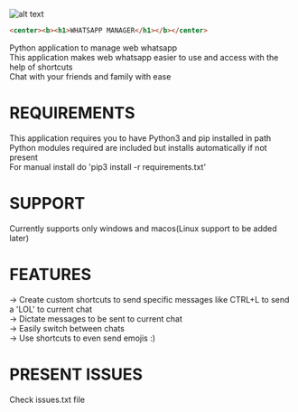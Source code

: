 
![alt text](https://upload.wikimedia.org/wikipedia/commons/6/6b/WhatsApp.svg)
```html
<center><b><h1>WHATSAPP MANAGER</h1></b></center>
```
Python application to manage web whatsapp\
This application makes web whatsapp easier to use and access with the help of shortcuts\
Chat with your friends and family with ease

# REQUIREMENTS

This application requires you to have Python3 and pip installed in path\
Python modules required are included but installs automatically if not present\
For manual install do 'pip3 install -r requirements.txt'

# SUPPORT

Currently supports only windows and macos(Linux support to be added later)

# FEATURES

-> Create custom shortcuts to send specific messages like CTRL+L to send a 'LOL' to current chat\
-> Dictate messages to be sent to current chat\
-> Easily switch between chats\
-> Use shortcuts to even send emojis :)

# PRESENT ISSUES

Check issues.txt file
